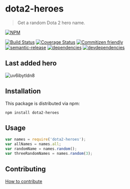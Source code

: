 # dota2-heroes 

> Get a random Dota 2 hero name.

[![NPM][dota2-heroes-icon]][dota2-heroes-url]

[![Build Status][dota2-heroes-ci-image]][dota2-heroes-ci-url]
[![Coverage Status][dota2-heroes-coverage-image]][dota2-heroes-coverage-url]
[![Commitizen friendly][commitizen-image]][commitizen-url]
[![semantic-release][semantic-image]][semantic-url]
[![dependencies][dota2-heroes-dependencies-image]][dota2-heroes-dependencies-url]
[![devdependencies][dota2-heroes-devdependencies-image]][dota2-heroes-devdependencies-url]

## Last added hero
![uv6ibytldn8](https://user-images.githubusercontent.com/1770529/33741747-3e36ad88-dbae-11e7-8ed9-52971792889f.png)

## Installation

This package is distributed via npm:

```
npm install dota2-heroes
```

## Usage

```javascript
var names = require('dota2-heroes');
var allNames = names.all;
var randomName = names.random();
var threeRandomNames = names.random(3);
```

## Contributing
[How to contribute](https://github.com/Den-dp/dota2-heroes/blob/master/CONTRIBUTING.md)

[dota2-heroes-icon]: https://nodei.co/npm/dota2-heroes.svg?downloads=true
[dota2-heroes-url]: https://npmjs.org/package/dota2-heroes
[dota2-heroes-ci-image]: https://img.shields.io/travis/Den-dp/dota2-heroes.svg?style=flat-square
[dota2-heroes-ci-url]: https://travis-ci.org/Den-dp/dota2-heroes
[dota2-heroes-coverage-image]: https://img.shields.io/codecov/c/github/Den-dp/dota2-heroes.svg?style=flat-square
[dota2-heroes-coverage-url]: https://codecov.io/github/Den-dp/dota2-heroes
[dota2-heroes-dependencies-image]: https://img.shields.io/david/den-dp/dota2-heroes.svg?style=flat-square
[dota2-heroes-dependencies-url]: https://david-dm.org/den-dp/dota2-heroes
[dota2-heroes-devdependencies-image]: https://img.shields.io/david/dev/den-dp/dota2-heroes.svg?style=flat-square
[dota2-heroes-devdependencies-url]: https://david-dm.org/den-dp/dota2-heroes#info=devDependencies
[semantic-image]: https://img.shields.io/badge/%20%20%F0%9F%93%A6%F0%9F%9A%80-semantic--release-e10079.svg?style=flat-square
[semantic-url]: https://github.com/semantic-release/semantic-release
[commitizen-image]: https://img.shields.io/badge/commitizen-friendly-brightgreen.svg?style=flat-square
[commitizen-url]: http://commitizen.github.io/cz-cli/

